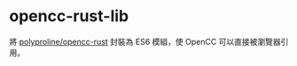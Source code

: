 # opencc-rust-lib

將 [polyproline/opencc-rust](https://github.com/polyproline/opencc-rust) 封裝為 ES6 模組，使 OpenCC 可以直接被瀏覽器引用。